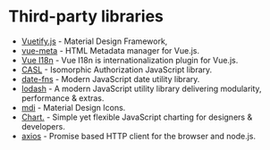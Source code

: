 # Third-party libraries

- [Vuetify.js](http://vuetifyjs.com/) - Material Design Framework,
- [vue-meta](https://vue-meta.nuxtjs.org/) - HTML Metadata manager for Vue.js.
- [Vue I18n](https://kazupon.github.io/vue-i18n/) - Vue I18n is internationalization plugin for Vue.js.
- [CASL](https://casl.js.org/v5/en/) - Isomorphic Authorization
JavaScript library.
- [date-fns](https://date-fns.org/) - Modern JavaScript date utility library.
- [lodash](https://lodash.com/) - A modern JavaScript utility library delivering modularity, performance & extras.
- [mdi](https://materialdesignicons.com/) - Material Design Icons.
- [Chart.](https://www.chartjs.org/) - Simple yet flexible JavaScript charting for designers & developers.
- [axios](https://axios-http.com/) - Promise based HTTP client for the browser and node.js.

